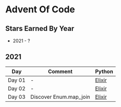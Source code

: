 # Advent Of Code

## Stars Earned By Year

- 2021 - ?

## 2021

| Day    | Comment                      | Python                                   |
| ------ | -----------------------------| ---------------------------------------- |
| Day 01 | -                            | [Elixir](./2021/aoc/lib/day_1.ex)        |
| Day 02 | -                            | [Elixir](./2021/aoc/lib/day_2.ex)        |
| Day 03 | Discover Enum.map_join       | [Elixir](./2021/aoc/lib/day_3.ex)        |

